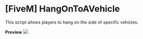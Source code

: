 # [FiveM] HangOnToAVehicle
This script allows players to hang on the side of specific vehicles.


**Preview**
<img src="https://i.gyazo.com/3d15fe25baf5c73be70a809979657b64.jpg"/>
